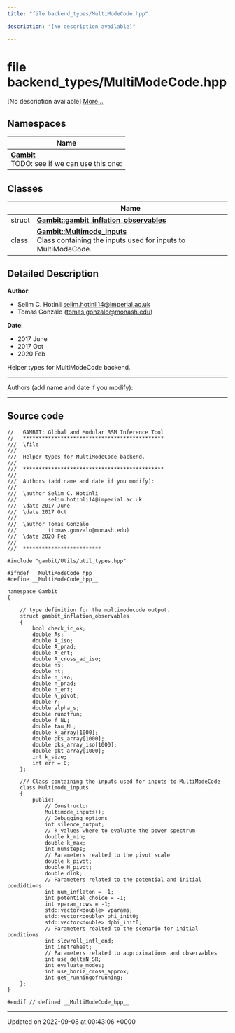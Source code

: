 ```yaml
---
title: "file backend_types/MultiModeCode.hpp"

description: "[No description available]"

---
```


# file backend_types/MultiModeCode.hpp

[No description available] [More...](#detailed-description)

## Namespaces

| Name           |
| -------------- |
| **[Gambit](/documentation/code/namespaces/namespacegambit/)** <br>TODO: see if we can use this one:  |

## Classes

|                | Name           |
| -------------- | -------------- |
| struct | **[Gambit::gambit_inflation_observables](/documentation/code/classes/structgambit_1_1gambit__inflation__observables/)**  |
| class | **[Gambit::Multimode_inputs](/documentation/code/classes/classgambit_1_1multimode__inputs/)** <br>Class containing the inputs used for inputs to MultiModeCode.  |

## Detailed Description


**Author**: 

  * Selim C. Hotinli [selim.hotinli14@imperial.ac.uk](mailto:selim.hotinli14@imperial.ac.uk)
  * Tomas Gonzalo ([tomas.gonzalo@monash.edu](mailto:tomas.gonzalo@monash.edu)) 


**Date**: 

  * 2017 June 
  * 2017 Oct
  * 2020 Feb


Helper types for MultiModeCode backend.



------------------

Authors (add name and date if you modify):



------------------




## Source code

```
//   GAMBIT: Global and Modular BSM Inference Tool
//   *********************************************
///  \file
///
///  Helper types for MultiModeCode backend.
///
///  *********************************************
///
///  Authors (add name and date if you modify):
///
///  \author Selim C. Hotinli
///          selim.hotinli14@imperial.ac.uk
///  \date 2017 June
///  \date 2017 Oct
///
///  \author Tomas Gonzalo
///          (tomas.gonzalo@monash.edu)
///  \date 2020 Feb
///
///  *************************

#include "gambit/Utils/util_types.hpp"

#ifndef __MultiModeCode_hpp__
#define __MultiModeCode_hpp__

namespace Gambit
{

    // type definition for the multimodecode output.
    struct gambit_inflation_observables
    {
        bool check_ic_ok;
        double As;
        double A_iso;
        double A_pnad;
        double A_ent;
        double A_cross_ad_iso;
        double ns;
        double nt;
        double n_iso;
        double n_pnad;
        double n_ent;
        double N_pivot;
        double r;
        double alpha_s;
        double runofrun;
        double f_NL;
        double tau_NL;
        double k_array[1000];
        double pks_array[1000];
        double pks_array_iso[1000];
        double pkt_array[1000];
        int k_size;
        int err = 0;
    };

    /// Class containing the inputs used for inputs to MultiModeCode
    class Multimode_inputs
    {
        public:
            // Constructor
            Multimode_inputs();
            // Debugging options
            int silence_output;
            // k values where to evaluate the power spectrum
            double k_min;
            double k_max;
            int numsteps;
            // Parameters realted to the pivot scale
            double k_pivot;
            double N_pivot;
            double dlnk;
            // Parameters related to the potential and initial condidtions
            int num_inflaton = -1;
            int potential_choice = -1;
            int vparam_rows = -1;
            std::vector<double> vparams;
            std::vector<double> phi_init0;
            std::vector<double> dphi_init0;
            // Parameters realted to the scenario for initial conditions
            int slowroll_infl_end;
            int instreheat;
            // Parameters related to approximations and observables
            int use_deltaN_SR;
            int evaluate_modes;
            int use_horiz_cross_approx;
            int get_runningofrunning;
    };
}

#endif // defined __MultiModeCode_hpp__
```


-------------------------------

Updated on 2022-09-08 at 00:43:06 +0000

